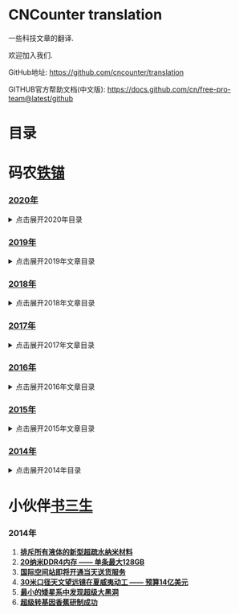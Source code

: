 CNCounter translation
===========

一些科技文章的翻译.

欢迎加入我们.

GitHub地址: <https://github.com/cncounter/translation>

GITHUB官方帮助文档(中文版): <https://docs.github.com/cn/free-pro-team@latest/github>

# 目录 #


##

# 码农[铁锚](http://blog.csdn.net/renfufei)


### [2020年](./tiemao_2020/)

<details>
<summary>点击展开2020年目录</summary>

* [01.JVM技术细节: HotSpot的内存模型](./tiemao_2020/01_jvm_memory_model/README.md)【已完成】
* [02.辨析： 自旋锁与信号量](./tiemao_2020/02_spinlock-vs-semaphore/README.md)【已完成】
* [03.Java坑人面试题系列: 包装类（中级难度）](./tiemao_2020/03_quiz-wrapper-classes/README.md)【已完成】
* [04.Java坑人面试题系列: 比对while与for循环（中级难度）](./tiemao_2020/04_quiz-loop-constructs/README.md)【已完成】
* [05.Linux系统命令 - 查看内存使用情况](./tiemao_2020/05_linux-memory-usage/README.md)【已完成】
* [06.深入解析G1垃圾收集器与性能优化](./tiemao_2020/06_g1_gc_tuning/README.md)【已完成】
* [07.Java坑人面试题系列: 线程/线程池（高级难度）](./tiemao_2020/07_quiz-executor-service/README.md)【已完成】
* [08.获取JVM堆内存转储的常用方法](./tiemao_2020/08_java-heap-dump/README.md)【已完成】
* [09.获取Java线程转储的常用方法](./tiemao_2020/09_java-thread-dump/README.md)【粗翻】
* [10.高级数据结构: 跳跃表（Skip List）](./tiemao_2020/10_skip-list/README.md)【粗翻】
* [11.提高性能的JVM参数简介](./tiemao_2020/11_jvm-arguments-of-highly-effective/README.md)【粗翻】
- [12.1 MAVEN基础系列（一） 构建生命周期](./tiemao_2020/12_introduction-to-the-pom/introduction-to-the-lifecycle.md)【粗翻】
- [12.2 MAVEN基础系列（二） POM文件](./tiemao_2020/12_introduction-to-the-pom/README.md)【粗翻】
* [13.为什么问题诊断和排查这么困难](./tiemao_2020/13_why-troubleshooting-so-hard/README.md)【已完成】
* [14.Micrometer Documentation](./tiemao_2020/14_micrometer_intro/README.md)
* [15.DataDog集成MySQL的配置](./tiemao_2020/15_datadog_mysql/README.md)【已完成】
* [16.迁移Ubuntu下MySQL的data目录](./tiemao_2020/16_mysql_data_dir/README.md)【已完成】
* [17.Java坑人面试题系列: 变量声明（中级难度）](./tiemao_2020/17_quiz-variable-declaration/README.md)【已完成】
* [18.实战MySQL唯一索引](./tiemao_2020/18_mysql-unique-index/README.md)【粗翻.TODO】
* [19.Java坑人面试题系列: 集合（高级难度）](./tiemao_2020/19_quiz-advanced-collectors/README.md)【粗翻】
* [20.真实用户监控与综合性能监控](./tiemao_2020/20_monitoring-vs-synthetic-monitoring/README.md)【机器翻译】
* [21.快速掌握JVM代码缓存区](./tiemao_2020/21_jvm-code-cache/README.md)【粗翻】
* [22.Java 9 Module System(系列)](./tiemao_2020/22_Java_9_Module_System/README.md) 【系列文章】
* [23.ZGC简介](./tiemao_2020/23_zgc_intro/README.md)【粗翻】
* [24.Python Tutorial](./tiemao_2020/24_python-tutorial/README.md)【系列文章】
* [25.系统设计最佳实践](./tiemao_2020/25_embedded-rules-of-thumb/README.md)【系列文章】
* [26.Java规范系列：JAR文件规范](./tiemao_2020/26_jar_specs/README.md)
* [27.vim与vi编辑器使用技巧](./tiemao_2020/27_vi-vim-editor-end-of-line/README.md)
* [28.深入剖析JVM实现细节(系列)](./tiemao_2020/28_anatomy-quarks/README.md)【系列文章】
* [29.通过线程调度延迟来探测CPU性能抖动](./tiemao_2020/29_sleep_test/README.md)【已完成】
* [30.MySQL用户帐号命名规范](./tiemao_2020/30_mysql_account_username/README.md)【粗翻】
* [31.DROP USER语句删除MySQL用户账号](./tiemao_2020/31_mysql_account_drop_user/README.md)【粗翻】
* [32.Spring Boot 实战教程](./tiemao_2020/32_spring-boot-tutorials/README.md)
* [33.数据结构与集合](./tiemao_2020/33_collection_intro/README.md)
* [34.Word常用技巧](./tiemao_2020/34_word_skill/README.md)
* [35.MySQL优化手册 - 官方文档[中文版]](./tiemao_2020/35_mysql_optimization/README.md)【系列文章】
* [36.InnoDB引擎中AUTO_INCREMENT的处理机制](./tiemao_2020//README.md)
* [37.CompressedOops详解](./tiemao_2020/37_CompressedOops/README.md)
* [38.如何选择机器学习平台](./tiemao_2020/38_how-to-choose-a-cloud-machine-learning-platform/README.md)
* [39.辨析深度学习和机器学习](./tiemao_2020/39_deep-learning-vs-machine-learning/README.md)
* [40.JDK 16新特性抢先看](./tiemao_2020/40_jdk-16-whats-coming-in-java-16/README.md)
* [41.实例详解JVM-invoke相关操作码](./tiemao_2020/41_invoke_opcode/README.md)
* [42.案例讲解JVM方法体字节码](./tiemao_2020/42_method_byte_code/README.md)
* [43.Java多线程与并发面试题](./tiemao_2020/43_java_thread_conc_interview/README.md)【已完成】
* [44.InnoDB存储引擎官方文档中文翻译](./tiemao_2020/44_innodb-storage-engine/README.md)【系列文章】
* [44.7 InnoDB的锁和事务模型](./tiemao_2020/44_innodb-storage-engine/14.7_innodb-locking-transaction-model_CN.md)【已完成】
* [45.Java正则表达式入门与实战](./tiemao_2020/45_java_and_regex/README.md)
* [46.Linux内核文档: 内存屏障](./tiemao_2020/46_Linux_Kernel_Memory_Barriers/README.md)



</details>



### [2019年](./tiemao_2019/)

<details>
<summary>点击展开2019年文章目录</summary>


* [01.JVM性能调优系列](tiemao_2019/01_jvm_optimization/README.md)【已有其他翻译】
* [02.Web开发团队常备工具](tiemao_2019/02_software-teams-tools/02_software-teams-tools.md)【已完成】
* [03.MySQL-JDBC驱动-连接参数说明](tiemao_2019/03_mysql_jdbc_properties/README.md)
* [04.升级https - 解决系统被网络运营商植入广告等问题](tiemao_2019/04_to_https/04_to_https.md)【已完成】
* [05.MongoDB教程系列](tiemao_2019/05_queries-in-spring-data-mongodb/README.md)
* [06.elasticsearch 入门实战](tiemao_2019/06_elasticsearch/06_elasticsearch.md)
* [07.Java进阶知识 - 线程间通信](tiemao_2019/07_java-inter-thread-communication/07_java-inter-thread-communication.md)【已完成】
* [08.获取JS中的调用栈](tiemao_2019/08_js_call_stack/08_js_call_stack.md)
* [09.同01-JVM](tiemao_2019/09_jvm_optimization/09_jvm_optimization.md)【已有其他翻译】
* [10.同01-Compiler](tiemao_2019/10_compiler_optimization/10_compiler_optimization.md)【已有其他翻译】
* [11.同01-GC](tiemao_2019/11_gc_optimization/11_gc_optimization.md)【已有其他翻译】
* [12.同01-C4](tiemao_2019/12_c4_gc/12_c4_gc.md)【已有其他翻译】
* [13.JVM 性能优化, Part 5: Java的扩容问题](tiemao_2019/13_java_scalability/13_java_scalability.md)
* [14.idea-setting](tiemao_2019/14_idea_setting/README.md)
* [15.HotSpot虚拟机运行时系统](tiemao_2019/15_HotSpot_Runtime_Overview/README.md)
* [16.事务特性ACID简介](tiemao_2019/16_DataBase_ACID/README.md)
* [17.Java与封装](tiemao_2019/17_encapsulation-in-java/README.md)
* [18.Java多线程与并发教程](tiemao_2019/18_java-concurrency/README.md)
* [19.mybatis-foreach问题](tiemao_2019/19_mybatis_foreach_item/README.md)
* [20.Pauseless-GC算法](tiemao_2019/20_Azul-The-Pauseless-GC-Algorithm/README.md)
* [21.Spring MVC找不到xsd文件等错误的原因分析](tiemao_2019/21_spring-beans-error/README.md)【已完成】
* [22.JVM问题诊断-1.快速入门](tiemao_2019/22_chat_jvm_troubleshoot/README.md)
* [23_jmx_common](tiemao_2019/23_jmx_common/README.md)
* [24_JavaSE版本与代号概述](tiemao_2019/24_java-se-versions-history/README.md)
* [25.JVM基础课程大纲](tiemao_2019/25_jvm_toc/README.md)
* [26_jol_sample](tiemao_2019/26_jol_sample/README.md)
* [27_jvm17_thread_lock](tiemao_2019/27_jvm17_thread_lock/README.md)
* [28_java-classloaders](tiemao_2019/28_java-classloaders/README.md)
* [29_resource_site](tiemao_2019/29_resource_site/README.md)
* [30_Logback用户手册中文翻译](tiemao_2019/30_logback_manual/README.md)

</details>



### [2018年](./tiemao_2018/)

<details>
<summary>点击展开2018年文章目录</summary>


1. [**Java Web应用目录结构**](tiemao_2018/01_java_web_package/01_java_web_package.md)
1. [**NodeJS调用HeadLess-Chrome**](tiemao_2018/05_headless-chrome-node-js/05_headless-chrome-node-js.md)
1. [**JSON.parse()/JSON.stringify方法**](tiemao_2018/06_JSON_stringify_parse/06_JSON_stringify_parse.md)
1. [**Java-根据IP统计访问次数**](tiemao_2018/07_Java_IP_Visit_Counter/07_Java_IP_Visit_Counter.md)
1. [**决不妥协, 拒绝背锅**](tiemao_2018/08_saying_no/08_saying_no.md)
1. [**spring通过QQ邮箱发送Email**](tiemao_2018/09_spring_send_email/09_spring_send_email.md)
1. [**配置 catalina.out 的日志格式**](tiemao_2018/15_catalina_out_log/15_catalina_out_log.md)
1. [**OOM终结者参数调优**](tiemao_2018/20_oom_killer/20_oom_killer.md)
1. [**JVM-OOM内存问题诊断示例1**](tiemao_2018/26_jvm_analysize_demo1/26_jvm_analysize_demo1.md)
1. [**记一次老年代内存不足的案例**](tiemao_2018/27_jvm_analysize_demo2/27_jvm_analysize_demo2.md)
1. [**WebRTC基础实践 - 1. WebRTC简介**](tiemao_2018/31_WebRTC/1_Introduction.md)
1. [**WebRTC基础实践 - 2. WebRTC课程概述**](tiemao_2018/31_WebRTC/2_Overview.md)
1. [**WebRTC基础实践 - 3. 获取示例代码**](tiemao_2018/31_WebRTC/3_Get_the_sample_code.md)
1. [**WebRTC基础实践 - 4. 获取摄像头的视频流**](tiemao_2018/31_WebRTC/4_Stream_video_from_your_webcam.md)
1. [**WebRTC基础实践 - 5.通过RTCPeerConnection传输流媒体视频**](tiemao_2018/31_WebRTC/5_Stream_video_with_RTCPeerConnection.md)
1. [**WebRTC基础实践 - 6. 通过RTCDataChannel传输数据**](tiemao_2018/31_WebRTC/6_Use_RTCDataChannel_to_exchange_data.md)
1. [**WebRTC基础实践 - 7. 配置信令服务**](tiemao_2018/31_WebRTC/7_Set_up_signaling_service.md)
1. [**WebRTC基础实践 - 8. 集成对等通信和信令服务**](tiemao_2018/31_WebRTC/8_Combine_peer_connection_and_signaling.md)
1. [**WebRTC基础实践 - 9. 拍照并传给对方**](tiemao_2018/31_WebRTC/9_Take_photo_and_share_via_data_channel.md)
1. [**WebRTC基础实践 - 10. 总结**](tiemao_2018/31_WebRTC/10_Congratulations.md)
37. [一个Java对象占用多少内存空间](tiemao_2018/37_java_object-memory_consumption/37_java_object-memory_consumption.md)
38. [SSH隧道连接内网MySQL](tiemao_2018/38_ssh_tunnel_mysql/38_ssh_tunnel_mysql.md)
39. [ThreadLocal简介](tiemao_2018/39_java_ThreadLocal/39_java_ThreadLocal.md)
40. [Java与机器学习](tiemao_2018/40_machine-learning-for-java/40_machine-learning-for-java.md)
41. [JVM异常处理机制](tiemao_2018/41_how-jvm-handle-exception/41_how-jvm-handle-exception.md)
42. [禁止iframe引用网页](tiemao_2018/42_x-frame-options/42_x-frame-options.md)
43. [**CSS高级技巧:自动省略左侧文本**](tiemao_2018/43_css-ellipsis-left/43_css-ellipsis-left.md)
44. [guava简介](tiemao_2018/44_guava_intro/)
45. [Java异常简介](tiemao_2018/45_java_exception_try_catch_finally/45_java_exception_try_catch_finally.md)
46. [Chapter 11. Exceptions](tiemao_2018/46_javase_specs_Exceptions/46_javase_specs_Exceptions.md)

</details>

### [2017年](./tiemao_2017/)

<details>
<summary>点击展开2017年文章目录</summary>


01. [**JNI全局引用与JFrame.dispose()方法**](tiemao_2017/01_JFrame_dispose_JNI/01_JFrame_dispose_JNI.md)【已完成】
02. [**Dalvik 虚拟机的垃圾收集简介**](tiemao_2017/02_gc-in-dalvik-vm-in-android/02_gc-in-dalvik-vm-in-android.md)【已完成】
03. [**SpringMVC中JSP页面不显示EL表达式的原因**](tiemao_2017/03_spring_mvc_jsp_el_jstl/03_spring_mvc_jsp_el_jstl.md)【已完成】
04. [JDK 10 相关信息](tiemao_2017/04_jdk10/04_jdk10.md)【---】
05. [Google人工智能超级帝国 -- TensorFlow 1.0](tiemao_2017/05_TensorFlow/05_TensorFlow.md)【---】
06. [实战Linux性能监控: sar 命令](tiemao_2017/06_sar_examples/06_sar_examples.md)
06. [实战Linux性能监控: sar](tiemao_2017/06_sar_examples/sar.md)
06. [Linux_性能监控_常用命令](tiemao_2017/Linux_性能监控_常用命令.md)
07. [**Tomcat 启动速度优化**](tiemao_2017/07_FasterStartUp_Tomcat/07_FasterStartUp_Tomcat.md)【已完成】
08. [The Valve Component](tiemao_2017/08_tomcat_8.0_valve/08_tomcat_8.0_valve.md)
08. [Tomcat valve 简介](tiemao_2017/08_tomcat_8.0_valve/08_01_tomcat-valve.md)
09. [HTML页面基本结构](tiemao_2017/09_basic-structure-of-a-web-page/09_basic-structure-of-a-web-page.md)【已完成】
10. [**RMI垃圾收集简介**](tiemao_2017/10_rmi_gc/10_rmi_gc.md)【已完成】
11. [Java正则系列: (1)入门教程](tiemao_2017/11_Java_Regular_Expression/11_Java_Regular_Expression.md)
12. [JVM内部结构详解](tiemao_2017/12_JVMInternals/12_JVMInternals.md)
13. [面向Chrome编程-系列](tiemao_2017/13_face2chrome/)
14. [配置Redis作为缓存](tiemao_2017/14_redis_lru_cache/14_redis_lru_cache.md)【已完成】
15. [15_Java_class_File_Format](tiemao_2017/15_Java_class_File_Format/)
16. [CentOS 7 配置 NFS 服务端和客户端](tiemao_2017/16_NFS_Centos7/16_NFS_Centos7.md)
17. [Java正则系列: (2)量词](tiemao_2017/17_Java_Regex_Quant/17_Java_Regex_Quant.md)
18. [Java模块化系统在JCP投票中未获通过](tiemao_2017/18_JSR376_Rejected/18_JSR376_Rejected.md)
19. [Java和Go语言之争:史诗争夺开发者分享](tiemao_2017/19_go_vs_java/19_go_vs_java.md)
20. [性能分析工具-HPROF简介](tiemao_2017/20_hprof/20_hprof.md)
21. [跨浏览器检测窗口/标签页是否处于激活状态](tiemao_2017/21_html5_visibility/21_HTML5_Visibility_API.md)
21. [Java VisualVM - 配置 JMX 连接](tiemao_2017/21_visualvm_jmx_connections/21_visualvm_jmx_connections.md)
23. [**1. Java EE简介 - JavaEE基础系列**](tiemao_2017/23_what-is-java-ee/23_what-is-java-ee.md)【已完成】
22. [**2. JSR简介 - JavaEE基础系列**](tiemao_2017/22_what-is-a-jsr/22_what-is-a-jsr.md)【已完成】
24. [**3. 什么是JSR参考实现？ - JavaEE基础系列**](tiemao_2017/24_jsr-reference-impl/24_jsr-reference-impl.md)【已完成】
26. [**4. 什么是应用服务器？ - JavaEE基础系列**](tiemao_2017/26_what-is-an-application-server/26_what-is-an-application-server.md)【已完成】
32. [**5. Microservices - JavaEE基础系列**](tiemao_2017/32_microservices/32_microservices.md)【已完成】
25. [浅析Ajax跨域与相关解决方案](tiemao_2017/25_Access-Control_CORS/25_Access-Control_CORS.md)
27. [**前端构建工具-fis3使用入门**](tiemao_2017/27_fis3_usage/27_fis3_usage.md)【已完成】
28. [28_flexbox-css-layout](tiemao_2017/28_flexbox-css-layout/28_flexbox-css-layout.md)
29. [29_springmvc_interceptor](tiemao_2017/29_springmvc_interceptor/29_springmvc_interceptor.md)
30. [Java-执行外部程序](tiemao_2017/30_Runtime_exec/30_Runtime_exec.md)
31. [31_Java9_new_Features](tiemao_2017/31_Java9_new_Features/31_Java9_new_Features.md)
33. [33_jshell](tiemao_2017/33_jshell/33_jshell.md)
34. [Server JRE简介](tiemao_2017/34_understanding-the-server-jre/34_understanding-the-server-jre.md)【已完成】
35. [JavaScript: 创建Array-Like对象](tiemao_2017/35_js_array_like/35_js_array_like.md)
36. [36_WordProcessingML](tiemao_2017/36_WordProcessingML/36_WordProcessingML.md)
37. [Java调用外部程序](tiemao_2017/37_Java_Execute_External/37_Java_Execute_External.md)
38. [When Runtime.exec() won't](tiemao_2017/38_when-runtime-exec-won-t/38_when-runtime-exec-won-t.md)
39. [Word-docx文件图片信息分析](tiemao_2017/39_Word_Image_template/39_Word_Image_template.md)
40. [Chrome Headless 命令行操作简介](tiemao_2017/40_headless_chrome/40_headless_chrome.md)
41. [TortoiseGit - 分支合并(Merging)](tiemao_2017/41_TortoiseGit_Merging/41_TortoiseGit_Merging.md)
42. [CentOS安装Lemp环境和Wordpress](tiemao_2017/42_Lemp_Install/42_Lemp_Install.md)
43. [读写锁](tiemao_2017/43_Read_Write_Lock/43_Read_Write_Lock.md)
44. [JavaScript Copy to Clipboard](tiemao_2017/44_clipboard_js/44_clipboard_js.md)
44. [MongoDB中对数组元素进行查询](tiemao_2017/44_MongoDB_elemMatch/44_MongoDB_elemMatch.md)
45. [45_Mastering_Java_Bytecode](tiemao_2017/45_Mastering_Java_Bytecode/45_Mastering_Java_Bytecode.md)
46. [46_MySQL_Information_Function](tiemao_2017/46_MySQL_Information_Function/46_MySQL_Information_Function.md)
47. [常用XSS攻击关键字](tiemao_2017/47_xss_csrf/47_xss_csrf.md)
48. [git-checkout官方文档](tiemao_2017/48_git-checkout/48_git-checkout.md)
49. [SQL 基础](tiemao_2017/49_sql_101/49_sql_101.md)
50. [Android NFC-近场通信](tiemao_2017/50_android_nfc/50_android_nfc.md)
51. [常用JS技巧](tiemao_2017/51_js_101/51_js_101.md)
52. [Redis安全注意事项](tiemao_2017/52_Redis_Security/52_Redis_Security.md)【已完成】
53. [Spring Session](tiemao_2017/53_SpringSession/53_SpringSession.md)
54. [SpringMVC懒加载导致的问题一则](tiemao_2017/54_springmvc_load_on_startup/54_springmvc_load_on_startup.md)【已完成】
55. [MySQL-windows版本下载步骤](tiemao_2017/55_mysql_windows/55_mysql_windows.md)
56. [Java技巧: 根据网址查询DNS/IP地址](tiemao_2017/56_java_dns_lookup/56_java_dns_lookup.md)【已完成】
57. [Java基础: POJO简介](tiemao_2017/57_POJO/57_POJO.md)
58. [雅虎14条](tiemao_2017/58_yahoo_14_rules/58_yahoo_14_rules.md)
59. [闲话多线程 - 话题交流](tiemao_2017/59_think_in_thread/59_think_in_thread.md)
60. [MarkDown表格语法及示例](tiemao_2017/60_md_table/60_md_table.md)


</details>


### [2016年](./tiemao_2016/)
<details>
<summary>点击展开2016年文章目录</summary>


08. [内存屏障: 通过版本控制来理解](tiemao_2016/08_memory-barriers/memory-barriers.md)【】

</details>

### [2015年](./tiemao_2015/)

<details>
<summary>点击展开2015年文章目录</summary>

1. **[AngularJS最佳实践: 请小心使用 ng-repeat 中的 $index](tiemao_2015/04_ng_repeat_$index/ng_repeat_$index.md)**
1. **[巧用JSON.stringify()生成漂亮格式的JSON字符串](tiemao_2015/05_JSON_indent/05_JSON_indent.md)**
1. **[深入详解SQL中的Null](tiemao_2015/10_Understanding_SQL_Null/10_Understanding_SQL_Null.md)**

</details>

### [2014年](./tiemao_2014/)

<details>
<summary>点击展开2014年目录</summary>

1. **[编程界12个靠谱的5年预测](./tiemao_2014/5year/5year.md)** 【废弃】
1. **[年轻程序员越早知道越好的8个职场建议](./tiemao_2014/CareerAdvice/CareerAdvice.md)** 【校对ing...】
1. **[CPU空闲时在忙什么](./tiemao_2014/CPUIdel/CPUIdel.md)**
1. **[Hadoop的发展开辟了对数据迁移工具的需求](./tiemao_2014/DataMigration/DataMigration.md)**【废弃】
1. **[G1垃圾收集器入门](./tiemao_2014/G1/G1.md)**
1. **[Windows下Git使用入门](./tiemao_2014/GitHelp/GitHelp.md)**
1. **[10分钟折腾HBase](./tiemao_2014/hbase/quickstart.md)**
1. **[JDK7-HotSpot启动参数](./tiemao_2014/HotSpot_VM_Options/HotSpot_VM_Options.md)**
1. **[内存计算带来可操作的实时智能系统](./tiemao_2014/InMemoryComputing/InMemoryComputing.md)**【废弃】
1. **[Java框架ForkJoin入门简介](./tiemao_2014/Java_ForkJoin/Java_ForkJoin.md)**
1. **[最常用的Java类 Top 100](./tiemao_2014/Java100Classes/Java100Classes.md)**
1. **[JavaEE标准很难推销给Spring框架用户](./tiemao_2014/JavaEEvsSpring/JavaEEvsSpring.md)**
1. **[Java Heap dump文件分析工具jhat简介](./tiemao_2014/jhat/jhat.md)**
1. **[Common Lisp简介](./tiemao_2014/Lisp/01_Introduction.md)**【废弃】
1. **[“一劳永逸”地解析 `SHOW SLAVE STATUS` 日志文件和位置](./tiemao_2014/MySQL_Slow_Log/MySQL_Slow_Log.md)**
1. **[DOM中的动态NodeList与静态NodeList](./tiemao_2014/NodeList/NodeList.md)**
1. **[PL/SQL一天入门基础教程](./tiemao_2014/PLSQL/plsql_1day.md)**【废弃】
1. **[生产环境线上测试的惨淡人生](./tiemao_2014/ProductionTesting/ProductionTesting.md)**
1. **[Promise详解](./tiemao_2014/Promise/Promise.md)**
1. **[Redis为何Bigger比Memcached高](./tiemao_2014/Redis_beats_Memcached/Redis_beats_Memcached.md)**
1. **[可靠的Windows版Redis-教你怎么解决64位Windows版Redis狂占C盘的问题](./tiemao_2014/RedisQFork_heapdir/RedisQFork_heapdir.md)**
1. **[Oracle中 SQL 执行太慢的元凶: OR](./tiemao_2014/SQL_OR/sql_slow_by_or.md)**
1. **[Windows下载安装JDK](./tiemao_2014/Win_JDK7/Win_JDK7.md)**【废弃】


</details>



# 小伙伴[书三生](http://t.qq.com/renfufei)

### 2014年

1. **[排斥所有液体的新型超疏水纳米材料](shusansheng/shusansheng_2014/superomniphobic/superomniphobic.md)**
1. **[20纳米DDR4内存 —— 单条最大128GB](shusansheng/shusansheng_2014/Samsung20nmDDR4/Samsung20nmDDR4.md)**
1. **[国际空间站即将开通当天送货服务](shusansheng/shusansheng_2014/SpaceStation/SpaceStation.md)**
1. **[30米口径天文望远镜在夏威夷动工 —— 预算14亿美元](shusansheng/shusansheng_2014/telescope/telescope.md)**
1. **[最小的矮星系中发现超级大黑洞](shusansheng/shusansheng_2014/blackhole/blackhole.md)**
1. **[超级转基因香蕉研制成功](shusansheng/shusansheng_2014/superbanana/superbanana.md)**
